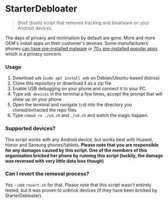 # StarterDebloater
> Shell (bash) script that removes tracking and bloatware on your Android devices.

The days of privacy and minimalism by default are gone. More and more OEM's install apps on their customer's devices. Some manufacturers' phones [can have pre-installed malware](https://www.reddit.com/r/news/comments/3k2m8n/malware_found_preinstalled_on_xiaomi_huawei/) or [70+ pre-installed popular apps](https://www.gsmarena.com/huawei_to_preinstall_70_popular_android_apps_on_its_future_smartphones-news-41430.php) which is a privacy concern.

### Usage
1. Download `adb` (`sudo apt install adb` on Debian/Ubuntu-based distros)
2. Clone this repository or download it as a zip file
3. Enable USB debugging on your phone and connect it to your PC
4. Type `adb devices` in the terminal a few times, accept the prompt that will show up on your phone
5. Open the terminal and navigate (`cd`) into the directory you cloned/extracted the repo files
6. Type `chmod +x ./sd.sh` and `./sd.sh` and watch the magic happen.

### Supported devices?
This script works with any Android device, but works best with Huawei, Honor and Sansung phones/tablets. **Please note that you are responsible for any damages caused by this script. One of the members of this organisation bricked her phone by running this script (luckily, the damage was reversed with very little data loss though)**

### Can I revert the removal process?
Yes - use `revert.sh` for that. Please note that this script wasn't entirely tested, but it was proven to unbrick devices (if they have been bricked by StarterDebloater).
